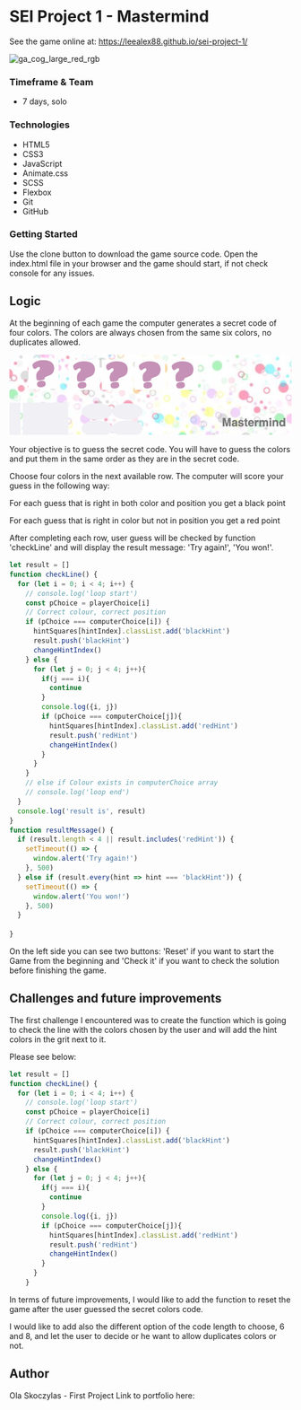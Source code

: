 
# SEI Project 1 - Mastermind
See the game online at: https://leealex88.github.io/sei-project-1/

![ga_cog_large_red_rgb](https://cloud.githubusercontent.com/assets/40461/8183776/469f976e-1432-11e5-8199-6ac91363302b.png)


### Timeframe & Team
- 7 days, solo

### Technologies
 - HTML5
 - CSS3
 - JavaScript
 - Animate.css
 - SCSS
 - Flexbox
 - Git
 - GitHub

### Getting Started

Use the clone button to download the game source code. Open the index.html file in your browser and the game should start, if not check console for any issues.

## Logic

 At the beginning of each game the computer generates a secret code of four colors. The colors are always chosen from the same six colors, no duplicates allowed.

<img src="style/4colors.png" width="900">

 Your objective is to guess the secret code. You will have to guess the colors and put them in the same order as they are in the secret code.

 Choose four colors in the next available row. The computer will score your guess in the following way:

 For each guess that is right in both color and position you get a black point

 For each guess that is right in color but not in position you get a red point

After completing each row, user guess will be checked by function 'checkLine'
and will display the result message: 'Try again!', 'You won!'.

```js
let result = []
function checkLine() {
  for (let i = 0; i < 4; i++) {
    // console.log('loop start')
    const pChoice = playerChoice[i]
    // Correct colour, correct position
    if (pChoice === computerChoice[i]) {
      hintSquares[hintIndex].classList.add('blackHint')
      result.push('blackHint')
      changeHintIndex()
    } else {
      for (let j = 0; j < 4; j++){
        if(j === i){
          continue
        }
        console.log({i, j})
        if (pChoice === computerChoice[j]){
          hintSquares[hintIndex].classList.add('redHint')
          result.push('redHint')
          changeHintIndex()
        }
      }
    }
    // else if Colour exists in computerChoice array
    // console.log('loop end')
  }
  console.log('result is', result)
}
function resultMessage() {
  if (result.length < 4 || result.includes('redHint')) {
    setTimeout(() => {
      window.alert('Try again!')
    }, 500)
  } else if (result.every(hint => hint === 'blackHint')) {
    setTimeout(() => {
      window.alert('You won!')
    }, 500)
  }

}
```

On the left side you can see two buttons: 'Reset' if you want to start the Game from the beginning and 'Check it' if you want to check the solution before finishing the game.

## Challenges and future improvements

The first challenge I encountered was to create the function which is going to check the line with the colors chosen by the user and will add the hint colors in the grit next to it.

Please see below:

```js
let result = []
function checkLine() {
  for (let i = 0; i < 4; i++) {
    // console.log('loop start')
    const pChoice = playerChoice[i]
    // Correct colour, correct position
    if (pChoice === computerChoice[i]) {
      hintSquares[hintIndex].classList.add('blackHint')
      result.push('blackHint')
      changeHintIndex()
    } else {
      for (let j = 0; j < 4; j++){
        if(j === i){
          continue
        }
        console.log({i, j})
        if (pChoice === computerChoice[j]){
          hintSquares[hintIndex].classList.add('redHint')
          result.push('redHint')
          changeHintIndex()
        }
      }
    }
```
In terms of future improvements, I would like to add the function to reset the game after the user guessed the secret colors code.

I would like to add also the different option of the code length to choose, 6 and 8, and let the user to decide or he want to allow duplicates colors or not.

## Author

Ola Skoczylas - First Project Link to portfolio here:
